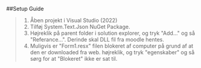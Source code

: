 ##Setup Guide

> 1. Åben projekt i Visual Studio (2022)
> 2. Tilføj System.Text.Json NuGet Package.
> 3. Højreklik på parent folder i solution explorer, og tryk "Add..." og så "Referance...". Derinde skal DLL fil fra moodle hentes.
> 4. Muligvis er "Form1.resx" filen blokeret af computer på grund af at den er downloaded fra web. højreklik, og tryk "egenskaber" og så sørg for at "Blokeret" ikke er sat til.
